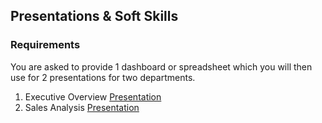 ## Presentations & Soft Skills

### Requirements
You are asked to provide 1 dashboard or spreadsheet which you will then use for 2 presentations for two departments.

1. Executive Overview [Presentation](https://my.visme.co/view/90deyd48-executive-summary#s1)
2. Sales Analysis [Presentation](https://my.visme.co/view/1jzgn6pp-sales-analysis#s1)
